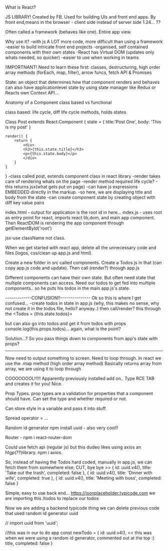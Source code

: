 What is React?

JS LIBRARY! Created by FB. Used for building UIs and front end apps.
By front end,means in the browser - client side instead of server side 1.24... ??

Often called a framework (behaves like one). Entire app view.

Why use it?
-with js A LOT more code, more difficult than using a framework
-easier to build intricate front end projects
-organised, self contained components with their own states
-React has Virtual DOM (updates only whats needed, so quicker)
-easier to use when working in teams

!IMPORTNANT!
Need to learn these first:
classes, destructuring, high order array methods (forEach, map, filter), arrow funcs, fetch API & Promises

State:
an object that determines how that component renders and behaves
can also have applicationlevel state by using state manager like Redux or Reacts own Context API...

Anatomy of a Component
class based vs functional

class based: life cycle, diff life cycle methods, holds states 


Class Post extends React.Component {
    state = {
        title:'Post One',
        body: 'This is my post'
    }

    render() {
        return {
            <div>
            <h3>{this.state.title}</h3>
            <p>{this.state.body}</p>
            </div>
        }
    }
}
-class called post, extends component class in react library
-render takes care of rendering whats on the page
-render method required life cycle?
-this returns jsx(what gets put on page)
-can have js expressions EMBEDDED directly in the markup.
-so here, we are displaying title and body from the state
-can create component state by creating object with diff key value pairs

index.html - output for application is the root id in here...
index.js - uses root as entry point for react, imports react lib,dom, and main app component. Then ReactDOM is rendering the app component through getElementById('root')

jsx-use className not class.

When we get started with react app, delete all the unnecessary code and files (logos, css/clean up app.js and html).

Create a new folder in src called components. Create a Todos.js in that (can copy app.js code and update). Then call (render?) through app.js <Todos /> 

Different components can have their own state. But often need state that multiple components can access. Need our todos to get fed into multiple components.. so he puts his todos in the main app.js's state.

-------------CONFUSION!!---------------
Ok so this is where I get confused...
-create todos in state in app.js (why, this makes no sense, why not create it in the todos file, hello? anyway..)
then call/render? this through the <Todos = {this.state.todos}>

but can also go into todos and get it from todos with props console.log(this.props.todos)... again, what is the point?

Solution...? So you pass things down to components from app's state with props?
- - - - - - - - - - - - - - - - - - - - 


Now need to output something to screen.
Need to loop through.
In react we use the .map method (high order array method)
Basically returns array from array, we are using it to loop through



COOOOOOOL!!!!!
Apparently previously installed add on..
Type RCE TAB and creates it for you! Nice.

Prop Types.
prop types are a validation for properties that a component should have. Can set the type and whether required or not.


Can store style in a variable and pass it into stuff.

Spread operator = ...

Random id generator npm install uuid - also very cool!!

Router - npm i react-router-dom 

Could use fetch api (regular js) but this dudeo likes using axios an htgp(??)library. npm i axios.


So, instead of having the Todos hard coded, manually in app.js, we can fetch them from somewhere else; 
CUT, bye bye >>  {
        id: uuid.v4(),
        title: 'Take out the trash',
        completed: false
      },
      {
        id: uuid.v4(),
        title: 'Dinner with wife',
        completed: true
      },
      {
        id: uuid.v4(),
        title: 'Meeting with boss',
        completed: false
      }

Simple, easy to use back end... 
https://jsonplaceholder.typicode.com
we are importing this /todos to replace our todos

Now we are adding a backend typicode thing we can delete previous code that used random id generator uuid

// import uuid from 'uuid'; 

//this was in our to do app
 const newTodo = {
    id: uuid.v4(), << this was when we were using a random id generator, commented out at the top :)
    title,
    completed: false
  }



































































